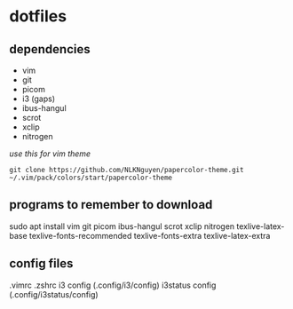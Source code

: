 # dotfiles

## dependencies
- vim
- git
- picom
- i3 (gaps)
- ibus-hangul 
- scrot
- xclip
- nitrogen

*use this for vim theme*

`git clone https://github.com/NLKNguyen/papercolor-theme.git ~/.vim/pack/colors/start/papercolor-theme`

## programs to remember to download
sudo apt install vim git picom ibus-hangul scrot xclip nitrogen texlive-latex-base texlive-fonts-recommended texlive-fonts-extra texlive-latex-extra 

## config files
.vimrc
.zshrc
i3 config (.config/i3/config)
i3status config (.config/i3status/config)
